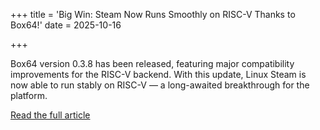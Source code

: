 +++
title = 'Big Win: Steam Now Runs Smoothly on RISC-V Thanks to Box64!'
date = 2025-10-16

+++

Box64 version 0.3.8 has been released, featuring major compatibility improvements for the RISC-V backend. With this update, Linux Steam is now able to run stably on RISC-V — a long-awaited breakthrough for the platform.

[Read the full article](https://mp.weixin.qq.com/s/zIuQ-2k4B98wEmNbHG5CUA)